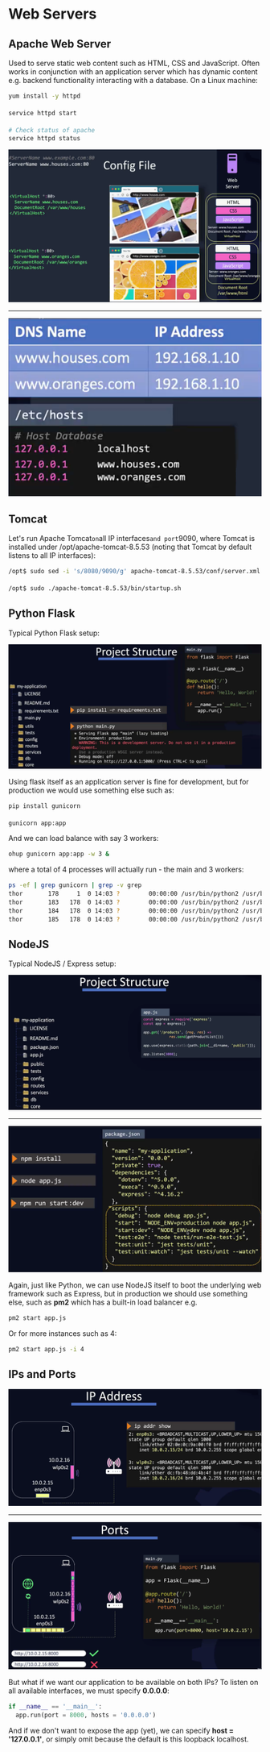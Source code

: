 # Web Servers

## Apache Web Server

Used to serve static web content such as HTML, CSS and JavaScript. Often works in conjunction with an application server which has dynamic content e.g. backend functionality interacting with a database. On a Linux machine:

```bash
yum install -y httpd

service httpd start

# Check status of apache
service httpd status
```

![Apache web server](images/apache-web-server.png)

---

![Apache DNS](images/apache-dns.png)

## Tomcat

Let's run Apache Tomcat` on `all IP interfaces` and port `9090, where Tomcat is installed under /opt/apache-tomcat-8.5.53 (noting that Tomcat by default listens to all IP interfaces):

```bash
/opt$ sudo sed -i 's/8080/9090/g' apache-tomcat-8.5.53/conf/server.xml

/opt$ sudo ./apache-tomcat-8.5.53/bin/startup.sh
```

## Python Flask

Typical Python Flask setup:

![Python flask](images/python-flask.png)

Using flask itself as an application server is fine for development, but for production we would use something else such as:

```bash
pip install gunicorn

gunicorn app:app
```

And we can load balance with say 3 workers:

```bash
ohup gunicorn app:app -w 3 &
```

where a total of 4 processes will actually run - the main and 3 workers:

```bash
ps -ef | grep gunicorn | grep -v grep
thor       178     1  0 14:03 ?        00:00:00 /usr/bin/python2 /usr/bin/gunicorn app:app -w 3
thor       183   178  0 14:03 ?        00:00:00 /usr/bin/python2 /usr/bin/gunicorn app:app -w 3
thor       184   178  0 14:03 ?        00:00:00 /usr/bin/python2 /usr/bin/gunicorn app:app -w 3
thor       185   178  0 14:03 ?        00:00:00 /usr/bin/python2 /usr/bin/gunicorn app:app -w 3
```

## NodeJS

Typical NodeJS / Express setup:

![NodeJS](images/nodejs.png)

---

![NodeJS run](images/nodejs-run.png)

Again, just like Python, we can use NodeJS itself to boot the underlying web framework such as Express, but in production we should use something else, such as **pm2** which has a built-in load balancer e.g.

```bash
pm2 start app.js
```

Or for more instances such as 4:

```bash
pm2 start app.js -i 4
```

## IPs and Ports

![IP address](images/ipaddress.png)

---

![Ports](images/ports.png)

But what if we want our application to be available on both IPs? To listen on all available interfaces, we must specify **0.0.0.0**:

```python
if __name__ == '__main__':
  app.run(port = 8000, hosts = '0.0.0.0')
```

And if we don't want to expose the app (yet), we can specify **host = '127.0.0.1'**, or simply omit because the default is this loopback localhost.